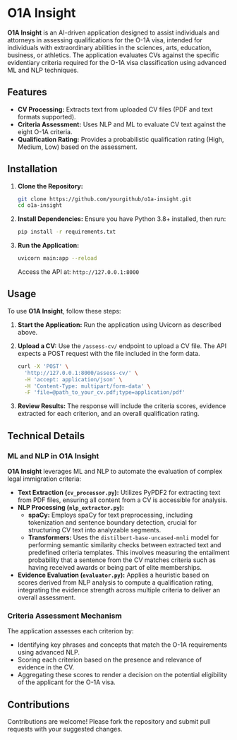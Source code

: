 # O1A Insight
**O1A Insight** is an AI-driven application designed to assist individuals and attorneys in assessing qualifications for the O-1A visa, intended for individuals with extraordinary abilities in the sciences, arts, education, business, or athletics. The application evaluates CVs against the specific evidentiary criteria required for the O-1A visa classification using advanced ML and NLP techniques.

## Features
- **CV Processing:** Extracts text from uploaded CV files (PDF and text formats supported).
- **Criteria Assessment:** Uses NLP and ML to evaluate CV text against the eight O-1A criteria.
- **Qualification Rating:** Provides a probabilistic qualification rating (High, Medium, Low) based on the assessment.

## Installation
1. **Clone the Repository:**
   ```bash
   git clone https://github.com/yourgithub/o1a-insight.git
   cd o1a-insight
   ```

2. **Install Dependencies:**
   Ensure you have Python 3.8+ installed, then run:
   ```bash
   pip install -r requirements.txt
   ```

3. **Run the Application:**
   ```bash
   uvicorn main:app --reload
   ```
   Access the API at: `http://127.0.0.1:8000`

## Usage
To use **O1A Insight**, follow these steps:
1. **Start the Application:** Run the application using Uvicorn as described above.
2. **Upload a CV:** Use the `/assess-cv/` endpoint to upload a CV file. The API expects a POST request with the file included in the form data.
   ```bash
   curl -X 'POST' \
     'http://127.0.0.1:8000/assess-cv/' \
     -H 'accept: application/json' \
     -H 'Content-Type: multipart/form-data' \
     -F 'file=@path_to_your_cv.pdf;type=application/pdf'
   ```

3. **Review Results:** The response will include the criteria scores, evidence extracted for each criterion, and an overall qualification rating.

## Technical Details

### ML and NLP in O1A Insight
**O1A Insight** leverages ML and NLP to automate the evaluation of complex legal immigration criteria:

- **Text Extraction (`cv_processor.py`):** Utilizes PyPDF2 for extracting text from PDF files, ensuring all content from a CV is accessible for analysis.
- **NLP Processing (`nlp_extractor.py`):**
  - **spaCy:** Employs spaCy for text preprocessing, including tokenization and sentence boundary detection, crucial for structuring CV text into analyzable segments.
  - **Transformers:** Uses the `distilbert-base-uncased-mnli` model for performing semantic similarity checks between extracted text and predefined criteria templates. This involves measuring the entailment probability that a sentence from the CV matches criteria such as having received awards or being part of elite memberships.
- **Evidence Evaluation (`evaluator.py`):** Applies a heuristic based on scores derived from NLP analysis to compute a qualification rating, integrating the evidence strength across multiple criteria to deliver an overall assessment.

### Criteria Assessment Mechanism
The application assesses each criterion by:
- Identifying key phrases and concepts that match the O-1A requirements using advanced NLP.
- Scoring each criterion based on the presence and relevance of evidence in the CV.
- Aggregating these scores to render a decision on the potential eligibility of the applicant for the O-1A visa.

## Contributions
Contributions are welcome! Please fork the repository and submit pull requests with your suggested changes.
